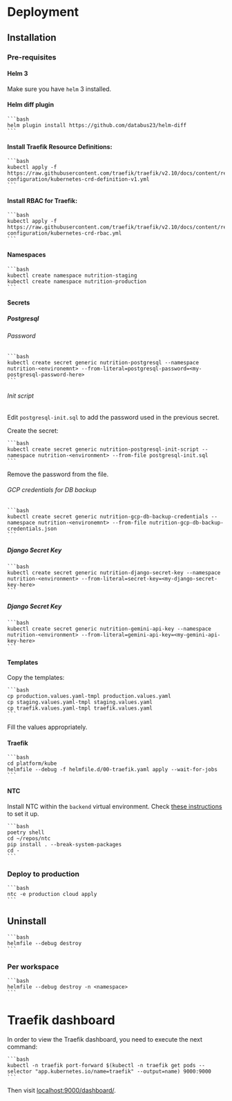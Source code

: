 # Deployment

## Installation

### Pre-requisites

#### Helm 3

Make sure you have `helm` 3 installed.

#### Helm diff plugin

    ```bash
    helm plugin install https://github.com/databus23/helm-diff
    ```

#### Install Traefik Resource Definitions:

    ```bash
    kubectl apply -f https://raw.githubusercontent.com/traefik/traefik/v2.10/docs/content/reference/dynamic-configuration/kubernetes-crd-definition-v1.yml
    ```

#### Install RBAC for Traefik:

    ```bash
    kubectl apply -f https://raw.githubusercontent.com/traefik/traefik/v2.10/docs/content/reference/dynamic-configuration/kubernetes-crd-rbac.yml
    ```

#### Namespaces

    ```bash
    kubectl create namespace nutrition-staging
    kubectl create namespace nutrition-production
    ```

#### Secrets

##### Postgresql

###### Password

    ```bash
    kubectl create secret generic nutrition-postgresql --namespace nutrition-<environemnt> --from-literal=postgresql-password=<my-postgresql-password-here>
    ```

###### Init script

Edit `postgresql-init.sql` to add the password used in the previous secret.

Create the secret:

    ```bash
    kubectl create secret generic nutrition-postgresql-init-script --namespace nutrition-<environment> --from-file postgresql-init.sql
    ```

Remove the password from the file.

###### GCP credentials for DB backup

    ```bash
    kubectl create secret generic nutrition-gcp-db-backup-credentials --namespace nutrition-<environemnt> --from-file nutrition-gcp-db-backup-credentials.json
    ```

##### Django Secret Key

    ```bash
    kubectl create secret generic nutrition-django-secret-key --namespace nutrition-<environment> --from-literal=secret-key=<my-django-secret-key-here>
    ```

##### Django Secret Key

    ```bash
    kubectl create secret generic nutrition-gemini-api-key --namespace nutrition-<environment> --from-literal=gemini-api-key=<my-gemini-api-key-here>
    ```

#### Templates

Copy the templates:

    ```bash
    cp production.values.yaml-tmpl production.values.yaml
    cp staging.values.yaml-tmpl staging.values.yaml
    cp traefik.values.yaml-tmpl traefik.values.yaml
    ```

Fill the values appropriately.

#### Traefik

    ```bash
    cd platform/kube
    helmfile --debug -f helmfile.d/00-traefik.yaml apply --wait-for-jobs
    ```

#### NTC

Install NTC within the `backend` virtual environment.
Check [these instructions](../../backend/README.md) to set it up.

    ```bash
    poetry shell
    cd ~/repos/ntc
    pip install . --break-system-packages
    cd -
    ```

### Deploy to production

    ```bash
    ntc -e production cloud apply
    ```

## Uninstall

    ```bash
    helmfile --debug destroy
    ```

### Per workspace

    ```bash
    helmfile --debug destroy -n <namespace>
    ```

# Traefik dashboard

In order to view the Traefik dashboard, you need to execute the next command:

    ```bash
    kubectl -n traefik port-forward $(kubectl -n traefik get pods --selector "app.kubernetes.io/name=traefik" --output=name) 9000:9000
    ```

Then visit [localhost:9000/dashboard/](localhost:9000/dashboard/).
